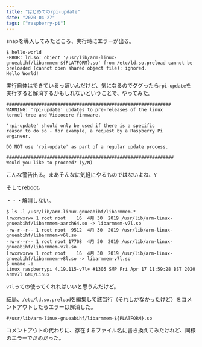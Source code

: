 ```yaml
---
title: "はじめてのrpi-update"
date: "2020-04-27"
tags: ["raspberry-pi"]
---
```


snapを導入してみたところ、実行時にエラーが出る。
```
$ hello-world
ERROR: ld.so: object '/usr/lib/arm-linux-gnueabihf/libarmmem-${PLATFORM}.so' from /etc/ld.so.preload cannot be preloaded (cannot open shared object file): ignored.
Hello World!
```
実行自体はできているっぽいんだけど、気になるのでググったら`rpi-update`を実行すると解消するかもしれないということで、やってみた。

```
#############################################################
WARNING: 'rpi-update' updates to pre-releases of the linux 
kernel tree and Videocore firmware.

'rpi-update' should only be used if there is a specific 
reason to do so - for example, a request by a Raspberry Pi 
engineer.

DO NOT use 'rpi-update' as part of a regular update process.

##############################################################
Would you like to proceed? (y/N)
```
こんな警告出る。まあそんなに気軽にやるものではないよね、`Y`

そしてreboot。

・・・解消しない。

```
$ ls -l /usr/lib/arm-linux-gnueabihf/libarmmem-*
lrwxrwxrwx 1 root root    16  4月 30  2019 /usr/lib/arm-linux-gnueabihf/libarmmem-aarch64.so -> libarmmem-v7l.so
-rw-r--r-- 1 root root  9512  4月 30  2019 /usr/lib/arm-linux-gnueabihf/libarmmem-v6l.so
-rw-r--r-- 1 root root 17708  4月 30  2019 /usr/lib/arm-linux-gnueabihf/libarmmem-v7l.so
lrwxrwxrwx 1 root root    16  4月 30  2019 /usr/lib/arm-linux-gnueabihf/libarmmem-v8l.so -> libarmmem-v7l.so
$ uname -a
Linux raspberrypi 4.19.115-v7l+ #1305 SMP Fri Apr 17 11:59:28 BST 2020 armv7l GNU/Linux
```
`v7l`っての使ってくれればいいと思うんだけど。

結局、`/etc/ld.so.preload`を編集して該当行（それしかなかったけど）をコメントアウトしたらエラーは解消した。
```
#/usr/lib/arm-linux-gnueabihf/libarmmem-${PLATFORM}.so
```
コメントアウトの代わりに、存在するファイル名に書き換えてみたけれど、同様のエラーでだめだった。
